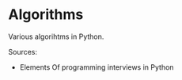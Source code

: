 # Algorithms

Various algorihtms in Python.

Sources:
* Elements Of programming interviews in Python